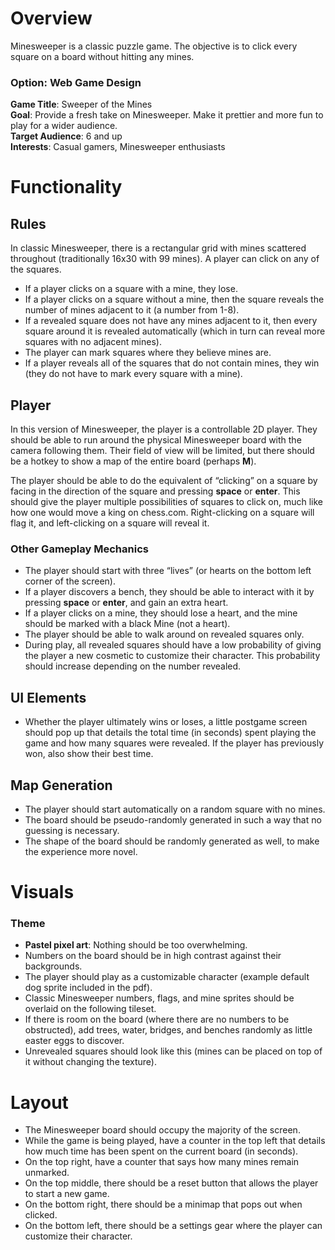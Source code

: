 # Overview

Minesweeper is a classic puzzle game. The objective is to click every square on a board without hitting any mines.

### Option: Web Game Design

**Game Title**: Sweeper of the Mines  
**Goal**: Provide a fresh take on Minesweeper. Make it prettier and more fun to play for a wider audience.  
**Target Audience**: 6 and up  
**Interests**: Casual gamers, Minesweeper enthusiasts

# Functionality

## Rules

In classic Minesweeper, there is a rectangular grid with mines scattered throughout (traditionally 16x30 with 99 mines). A player can click on any of the squares.

- If a player clicks on a square with a mine, they lose.
- If a player clicks on a square without a mine, then the square reveals the number of mines adjacent to it (a number from 1-8).
- If a revealed square does not have any mines adjacent to it, then every square around it is revealed automatically (which in turn can reveal more squares with no adjacent mines).
- The player can mark squares where they believe mines are.
- If a player reveals all of the squares that do not contain mines, they win (they do not have to mark every square with a mine).

## Player

In this version of Minesweeper, the player is a controllable 2D player. They should be able to run around the physical Minesweeper board with the camera following them. Their field of view will be limited, but there should be a hotkey to show a map of the entire board (perhaps **M**).

The player should be able to do the equivalent of “clicking” on a square by facing in the direction of the square and pressing **space** or **enter**. This should give the player multiple possibilities of squares to click on, much like how one would move a king on chess.com. Right-clicking on a square will flag it, and left-clicking on a square will reveal it.

### Other Gameplay Mechanics

- The player should start with three “lives” (or hearts on the bottom left corner of the screen).
- If a player discovers a bench, they should be able to interact with it by pressing **space** or **enter**, and gain an extra heart.
- If a player clicks on a mine, they should lose a heart, and the mine should be marked with a black Mine (not a heart).
- The player should be able to walk around on revealed squares only.
- During play, all revealed squares should have a low probability of giving the player a new cosmetic to customize their character. This probability should increase depending on the number revealed.

## UI Elements

- Whether the player ultimately wins or loses, a little postgame screen should pop up that details the total time (in seconds) spent playing the game and how many squares were revealed. If the player has previously won, also show their best time.

## Map Generation

- The player should start automatically on a random square with no mines.
- The board should be pseudo-randomly generated in such a way that no guessing is necessary.
- The shape of the board should be randomly generated as well, to make the experience more novel.

# Visuals

### Theme

- **Pastel pixel art**: Nothing should be too overwhelming.
- Numbers on the board should be in high contrast against their backgrounds.
- The player should play as a customizable character (example default dog sprite included in the pdf).
- Classic Minesweeper numbers, flags, and mine sprites should be overlaid on the following tileset.
- If there is room on the board (where there are no numbers to be obstructed), add trees, water, bridges, and benches randomly as little easter eggs to discover.
- Unrevealed squares should look like this (mines can be placed on top of it without changing the texture).

# Layout

- The Minesweeper board should occupy the majority of the screen.
- While the game is being played, have a counter in the top left that details how much time has been spent on the current board (in seconds).
- On the top right, have a counter that says how many mines remain unmarked.
- On the top middle, there should be a reset button that allows the player to start a new game.
- On the bottom right, there should be a minimap that pops out when clicked.
- On the bottom left, there should be a settings gear where the player can customize their character.
